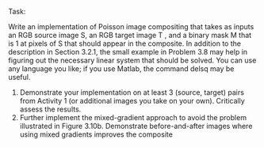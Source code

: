 Task:

Write an implementation of Poisson image compositing that takes as inputs an RGB
source image S, an RGB target image T , and a binary mask M that is 1 at pixels of S that should
appear in the composite. In addition to the description in Section 3.2.1, the small example in
Problem 3.8 may help in figuring out the necessary linear system that should be solved. You can
use any language you like; if you use Matlab, the command delsq may be useful.
1. Demonstrate your implementation on at least 3 (source, target) pairs from Activity 1 (or additional images you take on your own). Critically assess the results.
2. Further implement the mixed-gradient approach to avoid the problem illustrated in Figure
3.10b. Demonstrate before-and-after images where using mixed gradients improves the composite
